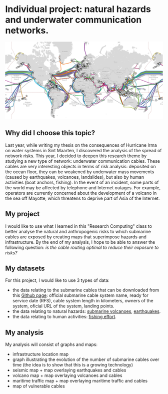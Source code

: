 # Individual project: natural hazards and underwater communication networks.

![Map](Map_cables.PNG)

## Why did I choose this topic?

Last year, while writing my thesis on the consequences of Hurricane Irma on water systems in Sint Maarten, I discovered the analysis of the spread of network risks. This year, I decided to deepen this research theme by studying a new type of network: underwater communication cables. These cables are very interesting objects in terms of risk analysis: deposited on the ocean floor, they can be weakened by underwater mass movements (caused by earthquakes, volcanoes, landslides), but also by human activities (boat anchors, fishing). In the event of an incident, some parts of the world may be affected by telephone and Internet outages.  For example, operators are currently concerned about the development of a volcano in the sea off Mayotte, which threatens to deprive part of Asia of the Internet.

## My project

I would like to use what I learned in this "Research Computing" class to better analyse the natural and anthropogenic risks to which submarine cables are exposed by creating maps that superimpose hazards and infrastructure. By the end of my analysis, I hope to be able to answer the following question: *is the cable routing optimal to reduce their exposure to risks?*

## My datasets

For this project, I would like to use 3 types of data: 
- the data relating to the submarine cables that can be downloaded from this [Github page](https://github.com/telegeography/www.submarinecablemap.com): official submarine cable system name, ready for service date (RFS), cable system length in kilometers, owners of the system, oficial URL of the system, landing points.
- the data relating to natural hazards: [submarine volcanoes](https://www.ngdc.noaa.gov/nndc/struts/results?type_0=Like&query_0=&op_8=eq&v_8=&type_10=EXACT&query_10=None+Selected&le_2=&ge_3=&le_3=&ge_2=&op_5=eq&v_5=&op_6=eq&v_6=&op_7=eq&v_7=&t=102557&s=5&d=5), [earthquakes](https://data.humdata.org/dataset/catalog-of-earthquakes1970-2014).
- the data relating to human activities: [fishing effort](https://github.com/GlobalFishingWatch/paper-global-footprint-of-fisheries).

## My analysis

My analysis will consist of graphs and maps: 
- infrastructure location map 
- graph illustrating the evolution of the number of submarine cables over time (the idea is to show that this is a growing technology)
- seismic map + map overlaying earthquakes and cables
- volcano map + map overlaying volcanoes and cables
- maritime traffic map + map overlaying maritime traffic and cables
- map of vulnerable cables
